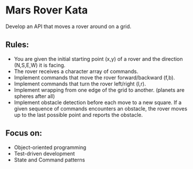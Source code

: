 # Mars Rover Kata

Develop an API that moves a rover around on a grid.

## Rules:

+ You are given the initial starting point (x,y) of a rover and the direction (N,S,E,W) it is facing.
+ The rover receives a character array of commands.
+ Implement commands that move the rover forward/backward (f,b).
+ Implement commands that turn the rover left/right (l,r).
+ Implement wrapping from one edge of the grid to another. (planets are spheres after all)
+ Implement obstacle detection before each move to a new square. If a given sequence of commands encounters an obstacle, the rover moves up to the last possible point and reports the obstacle.

## Focus on:
+ Object-oriented programming
+ Test-driven development
+ State and Command patterns
